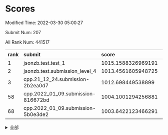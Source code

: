 # Scores

Modified Time: 2022-03-30 05:00:27

Submit Num: 207

All Rank Num: 441517

| rank |               submit               |       score        |       sigma        | pk_num |
| :--- | :--------------------------------- | :----------------- | :----------------- | :----- |
| 1    | jsonzb.test.test_1                 | 1015.1588326969191 | 0.8257585146362165 | 8531   |
| 2    | jsonzb.test.submission_level_4     | 1013.4561605948725 | 0.834423131282772  | 8535   |
| 3    | cpp.21_12_24.submission-2b2ea0d7   | 1012.698449538899  | 0.7914767121927941 | 8530   |
| 58   | cpp.2022_01_09.submission-816672bd | 1004.1001294256881 | 0.7098784008645552 | 8536   |
| 68   | cpp.2022_01_09.submission-5b0e3de2 | 1003.6422123466291 | 0.730810353787274  | 8529   |


<details>
<summary>全部</summary>

| rank |                 submit                 |       score        |       sigma        | pk_num |
| :--- | :------------------------------------- | :----------------- | :----------------- | :----- |
| 1    | jsonzb.test.test_1                     | 1015.1588326969191 | 0.8257585146362165 | 8531   |
| 2    | jsonzb.test.submission_level_4         | 1013.4561605948725 | 0.834423131282772  | 8535   |
| 3    | cpp.21_12_24.submission-2b2ea0d7       | 1012.698449538899  | 0.7914767121927941 | 8530   |
| 4    | gobigger.level_3.submission_level_3_42 | 1012.1199721349738 | 0.7857980198382246 | 8526   |
| 5    | gobigger.level_3.submission_level_3_33 | 1011.7457703047486 | 0.7702530145136918 | 8532   |
| 6    | gobigger.level_3.submission_level_3_44 | 1011.4495757637881 | 0.7671396650167047 | 8530   |
| 7    | gobigger.level_3.submission_level_3_1  | 1011.3835505305576 | 0.752223702003894  | 8528   |
| 8    | gobigger.level_3.submission_level_3_2  | 1011.0917153795605 | 0.7960636236663142 | 8533   |
| 9    | gobigger.level_3.submission_level_3_15 | 1010.935719930488  | 0.7693426611005298 | 8532   |
| 10   | gobigger.level_3.submission_level_3_39 | 1010.9007126070519 | 0.7719040303716639 | 8527   |
| 11   | gobigger.level_3.submission_level_3_46 | 1010.890908239017  | 0.7716898278019213 | 8532   |
| 12   | gobigger.level_3.submission_level_3_23 | 1010.8091459888806 | 0.7867872662026211 | 8528   |
| 13   | gobigger.level_3.submission_level_3_18 | 1010.624881258436  | 0.7793960442267183 | 8529   |
| 14   | gobigger.level_3.submission_level_3_31 | 1010.5897968506144 | 0.7765947516324572 | 8531   |
| 15   | gobigger.level_3.submission_level_3_48 | 1010.5414488992429 | 0.7656162245688098 | 8526   |
| 16   | gobigger.level_3.submission_level_3_34 | 1010.4949345692849 | 0.7754707312402552 | 8535   |
| 17   | gobigger.level_3.submission_level_3_14 | 1010.4348938944963 | 0.7700089599356111 | 8531   |
| 18   | gobigger.level_3.submission_level_3_24 | 1010.4185210023741 | 0.7411428427611755 | 8534   |
| 19   | gobigger.level_3.submission_level_3_26 | 1010.4038923470418 | 0.7702875357632768 | 8532   |
| 20   | gobigger.level_3.submission_level_3_28 | 1010.3574755821057 | 0.7620926141256344 | 8532   |
| 21   | gobigger.level_3.submission_level_3_8  | 1010.1304077774871 | 0.7675809212920651 | 8533   |
| 22   | gobigger.level_3.submission_level_3_3  | 1010.0339489508531 | 0.7751816945045304 | 8534   |
| 23   | gobigger.level_3.submission_level_3_11 | 1010.029955796525  | 0.7322032913317792 | 8532   |
| 24   | gobigger.level_3.submission_level_3_13 | 1009.9901930118203 | 0.7663345070883495 | 8530   |
| 25   | gobigger.level_3.submission_level_3_22 | 1009.9884865457534 | 0.7675401627259706 | 8529   |
| 26   | gobigger.level_3.submission_level_3_10 | 1009.9075777765788 | 0.7537742822737798 | 8535   |
| 27   | gobigger.level_3.submission_level_3_0  | 1009.8857659665725 | 0.780278588082953  | 8532   |
| 28   | gobigger.level_3.submission_level_3_16 | 1009.8028875927365 | 0.7598358129287183 | 8532   |
| 29   | gobigger.level_3.submission_level_3_21 | 1009.79035583072   | 0.7635039891551784 | 8532   |
| 30   | gobigger.level_3.submission_level_3_32 | 1009.7219027131449 | 0.7488912650924044 | 8532   |
| 31   | gobigger.level_3.submission_level_3_19 | 1009.6821938266029 | 0.7655231724718556 | 8533   |
| 32   | gobigger.level_3.submission_level_3_37 | 1009.6541639402984 | 0.7452318563466644 | 8538   |
| 33   | gobigger.level_3.submission_level_3_47 | 1009.6115673622896 | 0.7528880074706022 | 8533   |
| 34   | gobigger.level_3.submission_level_3_5  | 1009.5707600003468 | 0.7491798203293649 | 8534   |
| 35   | gobigger.level_3.submission_level_3_29 | 1009.5696556852985 | 0.7473475852187049 | 8533   |
| 36   | gobigger.level_3.submission_level_3_43 | 1009.5656377709357 | 0.7515408207038526 | 8528   |
| 37   | gobigger.level_3.submission_level_3_35 | 1009.5161251189699 | 0.7281879010178549 | 8532   |
| 38   | gobigger.level_3.submission_level_3_30 | 1009.4476140742701 | 0.7515991926754089 | 8529   |
| 39   | gobigger.level_3.submission_level_3_17 | 1009.4394673017996 | 0.7937606760064755 | 8530   |
| 40   | gobigger.level_3.submission_level_3_4  | 1009.3825418564138 | 0.7522631655081263 | 8534   |
| 41   | gobigger.level_3.submission_level_3_25 | 1009.3754864679689 | 0.7466379036042693 | 8532   |
| 42   | gobigger.level_3.submission_level_3_6  | 1009.3202024637457 | 0.7523184860051217 | 8530   |
| 43   | gobigger.level_3.submission_level_3_27 | 1009.2971896837748 | 0.7587882781899988 | 8534   |
| 44   | gobigger.level_3.submission_level_3_41 | 1009.0317429558633 | 0.7277782525066798 | 8531   |
| 45   | gobigger.level_3.submission_level_3_40 | 1008.8222244331637 | 0.7604978765150513 | 8534   |
| 46   | gobigger.level_3.submission_level_3_38 | 1008.7699824333282 | 0.7602278117366833 | 8531   |
| 47   | gobigger.level_3.submission_level_3_12 | 1008.5664573664416 | 0.7654538701041077 | 8533   |
| 48   | gobigger.level_3.submission_level_3_49 | 1008.5489998610084 | 0.7529159773498292 | 8529   |
| 49   | gobigger.level_3.submission_level_3_45 | 1008.4187108869075 | 0.7354329793540588 | 8526   |
| 50   | gobigger.level_3.submission_level_3_20 | 1008.3616409863102 | 0.7494894579932443 | 8534   |
| 51   | gobigger.level_3.submission_level_3_7  | 1008.3314150890606 | 0.7174084730141266 | 8534   |
| 52   | gobigger.level_3.submission_level_3_36 | 1007.9865058159811 | 0.7443924883072537 | 8534   |
| 53   | gobigger.level_3.submission_level_3_9  | 1007.8137069700819 | 0.7487441641942099 | 8531   |
| 54   | gobigger.level_1.submission_level_1_30 | 1004.5283582524427 | 0.7199033313131582 | 8529   |
| 55   | gobigger.level_1.submission_level_1_31 | 1004.2228542275709 | 0.6952055405808856 | 8534   |
| 56   | gobigger.level_1.submission_level_1_49 | 1004.1416910035535 | 0.7079657821762233 | 8528   |
| 57   | gobigger.level_1.submission_level_1_41 | 1004.130515856235  | 0.7104512140796462 | 8534   |
| 58   | cpp.2022_01_09.submission-816672bd     | 1004.1001294256881 | 0.7098784008645552 | 8536   |
| 59   | gobigger.level_1.submission_level_1_18 | 1004.0168156198513 | 0.7156142552247557 | 8533   |
| 60   | gobigger.level_1.submission_level_1_33 | 1004.0160976132005 | 0.7146145850038382 | 8532   |
| 61   | gobigger.level_1.submission_level_1_17 | 1003.983527162302  | 0.7116039151103021 | 8532   |
| 62   | gobigger.level_1.submission_level_1_2  | 1003.9607031386549 | 0.7097380008191051 | 8528   |
| 63   | gobigger.level_1.submission_level_1_5  | 1003.8623317700028 | 0.714606775115688  | 8535   |
| 64   | gobigger.level_1.submission_level_1_8  | 1003.8486462767546 | 0.7184652421230386 | 8534   |
| 65   | gobigger.level_1.submission_level_1_43 | 1003.7940077115982 | 0.7174630165140988 | 8535   |
| 66   | gobigger.level_1.submission_level_1_34 | 1003.785034653604  | 0.7164877623103422 | 8533   |
| 67   | gobigger.level_1.submission_level_1_39 | 1003.6977742071333 | 0.7139411734808543 | 8525   |
| 68   | cpp.2022_01_09.submission-5b0e3de2     | 1003.6422123466291 | 0.730810353787274  | 8529   |
| 69   | gobigger.level_1.submission_level_1_45 | 1003.608638039352  | 0.7169674557766265 | 8530   |
| 70   | gobigger.level_1.submission_level_1_15 | 1003.5580164956453 | 0.7117539105408838 | 8530   |
| 71   | gobigger.level_1.submission_level_1_14 | 1003.5541758192467 | 0.712823679739712  | 8533   |
| 72   | gobigger.level_1.submission_level_1_46 | 1003.5017017860453 | 0.7177151979683432 | 8533   |
| 73   | gobigger.level_1.submission_level_1_1  | 1003.4981914796091 | 0.7281611909374541 | 8536   |
| 74   | gobigger.level_1.submission_level_1_37 | 1003.4814427058543 | 0.7087093443572597 | 8533   |
| 75   | gobigger.level_1.submission_level_1_20 | 1003.475071457635  | 0.7131568429233002 | 8526   |
| 76   | gobigger.level_1.submission_level_1_21 | 1003.4315995693506 | 0.7178727667489304 | 8528   |
| 77   | gobigger.level_1.submission_level_1_23 | 1003.3413809274806 | 0.7200562840741523 | 8530   |
| 78   | gobigger.level_1.submission_level_1_4  | 1003.3210317308306 | 0.7135648367356725 | 8531   |
| 79   | gobigger.level_1.submission_level_1_12 | 1003.3076417504902 | 0.7132672953365199 | 8527   |
| 80   | gobigger.level_1.submission_level_1_35 | 1003.2369416994676 | 0.7189821897049932 | 8534   |
| 81   | gobigger.level_1.submission_level_1_48 | 1003.2146784400579 | 0.713222680439448  | 8535   |
| 82   | gobigger.level_1.submission_level_1_38 | 1003.1602415052672 | 0.7173390137491994 | 8532   |
| 83   | gobigger.level_1.submission_level_1_26 | 1003.1277249963731 | 0.7144075157011779 | 8540   |
| 84   | gobigger.level_1.submission_level_1_32 | 1002.999681268073  | 0.7080974746952041 | 8531   |
| 85   | gobigger.level_1.submission_level_1_28 | 1002.9973856924321 | 0.6939814790854089 | 8531   |
| 86   | gobigger.level_1.submission_level_1_42 | 1002.9875224790325 | 0.7088032953788667 | 8535   |
| 87   | gobigger.level_1.submission_level_1_36 | 1002.9228652743743 | 0.7110175158046922 | 8534   |
| 88   | gobigger.level_1.submission_level_1_10 | 1002.8689043354311 | 0.7140021251424739 | 8532   |
| 89   | gobigger.level_1.submission_level_1_0  | 1002.8680469423424 | 0.7219942665337364 | 8529   |
| 90   | gobigger.level_1.submission_level_1_40 | 1002.866009850676  | 0.7188374397324054 | 8528   |
| 91   | gobigger.level_1.submission_level_1_11 | 1002.858036541338  | 0.7129886756507762 | 8534   |
| 92   | gobigger.level_1.submission_level_1_25 | 1002.8517685305266 | 0.7111604927511462 | 8533   |
| 93   | gobigger.level_1.submission_level_1_27 | 1002.7919050694354 | 0.7261080900682182 | 8530   |
| 94   | gobigger.level_1.submission_level_1_44 | 1002.6567284684498 | 0.6993852184541944 | 8532   |
| 95   | gobigger.level_1.submission_level_1_29 | 1002.5800804418565 | 0.7288700916979501 | 8533   |
| 96   | gobigger.level_1.submission_level_1_16 | 1002.5608076508917 | 0.708732557635468  | 8531   |
| 97   | gobigger.level_1.submission_level_1_9  | 1002.5406756936468 | 0.7163501439008578 | 8534   |
| 98   | gobigger.level_1.submission_level_1_7  | 1002.4799176906969 | 0.7165708492338461 | 8529   |
| 99   | gobigger.level_1.submission_level_1_13 | 1002.4433154581549 | 0.711187468612227  | 8535   |
| 100  | gobigger.level_1.submission_level_1_24 | 1002.3457419803584 | 0.7086588623752343 | 8530   |
| 101  | gobigger.level_1.submission_level_1_19 | 1002.2853094202542 | 0.701494548428776  | 8532   |
| 102  | gobigger.level_1.submission_level_1_47 | 1002.2629098392471 | 0.7054288455838995 | 8531   |
| 103  | gobigger.level_1.submission_level_1_6  | 1002.0834934969519 | 0.711905666642631  | 8531   |
| 104  | gobigger.level_1.submission_level_1_3  | 1001.1821913207863 | 0.7094958769447586 | 8536   |
| 105  | gobigger.level_1.submission_level_1_22 | 1000.998043494788  | 0.7103757626212379 | 8525   |
| 106  | gobigger.random.submission_random_39   | 997.74739068729    | 0.6921185447266928 | 8530   |
| 107  | gobigger.random.submission_random_15   | 997.230654940777   | 0.7107442448997564 | 8536   |
| 108  | gobigger.random.submission_random_36   | 997.1303615738734  | 0.7106724056380318 | 8532   |
| 109  | gobigger.random.submission_random_18   | 996.9122548125875  | 0.6997515726729964 | 8533   |
| 110  | gobigger.random.submission_random_47   | 996.8908285489874  | 0.7160763876428962 | 8532   |
| 111  | gobigger.random.submission_random_19   | 996.6994640047698  | 0.7227830516929854 | 8533   |
| 112  | gobigger.random.submission_random_26   | 996.6931847763026  | 0.7041422836912659 | 8528   |
| 113  | gobigger.random.submission_random_41   | 996.5487661825871  | 0.7262145865182729 | 8535   |
| 114  | gobigger.random.submission_random_30   | 996.5439511690614  | 0.7249315381365629 | 8533   |
| 115  | gobigger.random.submission_random_8    | 996.5086231295088  | 0.7142329090445045 | 8532   |
| 116  | gobigger.random.submission_random_37   | 996.4674716010662  | 0.6944410160216621 | 8529   |
| 117  | gobigger.random.submission_random_29   | 996.4419339312343  | 0.705675551244252  | 8530   |
| 118  | gobigger.random.submission_random_32   | 996.4043114234812  | 0.6960585160370186 | 8530   |
| 119  | gobigger.random.submission_random_45   | 996.3507871586655  | 0.7070757682220541 | 8526   |
| 120  | gobigger.random.submission_random_6    | 996.3425344053699  | 0.7084029691800245 | 8534   |
| 121  | gobigger.random.submission_random_12   | 996.3007020684817  | 0.7184265711351263 | 8530   |
| 122  | gobigger.random.submission_random_2    | 996.2742303603281  | 0.7102129132691025 | 8535   |
| 123  | gobigger.random.submission_random_21   | 996.2269599851227  | 0.7165873088539255 | 8535   |
| 124  | gobigger.random.submission_random_23   | 996.2262429690898  | 0.7133513912176599 | 8531   |
| 125  | gobigger.random.submission_random_25   | 996.1998810135117  | 0.6990484550120298 | 8533   |
| 126  | gobigger.random.submission_random_42   | 996.1865993128491  | 0.7094838174836411 | 8532   |
| 127  | gobigger.random.submission_random_33   | 996.1643775312587  | 0.7024259218906399 | 8533   |
| 128  | gobigger.random.submission_random_27   | 996.1486733706836  | 0.7065217575254769 | 8530   |
| 129  | gobigger.random.submission_random_34   | 996.1317309526866  | 0.7154185302855754 | 8528   |
| 130  | gobigger.random.submission_random_17   | 996.1283494167942  | 0.7081767447055084 | 8525   |
| 131  | gobigger.random.submission_random_0    | 996.0379260534369  | 0.7046288234737471 | 8533   |
| 132  | gobigger.random.submission_random_1    | 995.891604239311   | 0.7196663512141349 | 8535   |
| 133  | gobigger.random.submission_random_28   | 995.8855873289205  | 0.7022806625786929 | 8531   |
| 134  | gobigger.random.submission_random_46   | 995.8373263387274  | 0.6946084730459093 | 8537   |
| 135  | gobigger.random.submission_random_7    | 995.8099069474372  | 0.7034372879536914 | 8535   |
| 136  | gobigger.random.submission_random_22   | 995.7986792699256  | 0.7175254990796834 | 8531   |
| 137  | gobigger.random.submission_random_4    | 995.7564677578704  | 0.7126948155184865 | 8530   |
| 138  | gobigger.random.submission_random_5    | 995.7456660395552  | 0.7149679221592282 | 8530   |
| 139  | gobigger.random.submission_random_9    | 995.6869423058229  | 0.7132530958704347 | 8530   |
| 140  | gobigger.random.submission_random_43   | 995.6680734261178  | 0.70766590223871   | 8533   |
| 141  | gobigger.random.submission_random_40   | 995.6624605938816  | 0.7086545972069583 | 8530   |
| 142  | gobigger.random.submission_random_3    | 995.5597198454058  | 0.7298869451079177 | 8537   |
| 143  | gobigger.random.submission_random_44   | 995.5468788766266  | 0.7214625408579574 | 8526   |
| 144  | gobigger.random.submission_random_24   | 995.5453962598459  | 0.7153213748778134 | 8529   |
| 145  | gobigger.random.submission_random_13   | 995.5261648788262  | 0.7182532895579778 | 8531   |
| 146  | gobigger.random.submission_random_49   | 995.3703468344191  | 0.710851196763627  | 8535   |
| 147  | gobigger.random.submission_random_31   | 995.3626827309488  | 0.7122645186663906 | 8534   |
| 148  | gobigger.random.submission_random_16   | 995.265667691545   | 0.721391727052632  | 8533   |
| 149  | gobigger.random.submission_random_20   | 995.1828512988698  | 0.7039236820764824 | 8533   |
| 150  | gobigger.random.submission_random_10   | 995.15818120606    | 0.715246939677449  | 8533   |
| 151  | gobigger.random.submission_random_48   | 995.1099954064622  | 0.7271213980002896 | 8536   |
| 152  | gobigger.random.submission_random_11   | 994.9980011073726  | 0.7191151880558362 | 8526   |
| 153  | gobigger.random.submission_random_38   | 994.9850881995827  | 0.7277917878345157 | 8534   |
| 154  | gobigger.random.submission_random_14   | 994.9656777552923  | 0.7112589661099279 | 8533   |
| 155  | gobigger.random.submission_random_35   | 994.9274971496399  | 0.7131267804000258 | 8528   |
| 156  | gobigger.level_2.submission_level_2_34 | 994.4611685880169  | 0.7445767804332704 | 8536   |
| 157  | gobigger.level_2.submission_level_2_9  | 993.6281839602715  | 0.7501029478077204 | 8533   |
| 158  | gobigger.level_2.submission_level_2_26 | 993.6072471720332  | 0.7348022251488057 | 8534   |
| 159  | gobigger.level_2.submission_level_2_5  | 993.5250195048332  | 0.7286033667809055 | 8536   |
| 160  | gobigger.level_2.submission_level_2_10 | 993.4920087767541  | 0.7164596181477263 | 8533   |
| 161  | gobigger.level_2.submission_level_2_12 | 993.4889837420766  | 0.7265268768590524 | 8531   |
| 162  | gobigger.level_2.submission_level_2_30 | 993.3913852288133  | 0.7409817910221961 | 8531   |
| 163  | gobigger.level_2.submission_level_2_41 | 993.3140800541812  | 0.7210481519639911 | 8532   |
| 164  | gobigger.level_2.submission_level_2_19 | 993.1322785683791  | 0.7393495936944005 | 8532   |
| 165  | gobigger.level_2.submission_level_2_42 | 993.0665664907935  | 0.7234765016857612 | 8529   |
| 166  | gobigger.level_2.submission_level_2_39 | 993.0374841459319  | 0.7232605334632267 | 8526   |
| 167  | gobigger.level_2.submission_level_2_8  | 993.0188358627277  | 0.7448968470678381 | 8533   |
| 168  | gobigger.level_2.submission_level_2_23 | 992.9434828977837  | 0.7368238330556817 | 8528   |
| 169  | gobigger.level_2.submission_level_2_15 | 992.8849302352618  | 0.7381762586531218 | 8529   |
| 170  | gobigger.level_2.submission_level_2_35 | 992.8082530755271  | 0.7354415647958238 | 8526   |
| 171  | gobigger.level_2.submission_level_2_47 | 992.7785056144277  | 0.7302227437752664 | 8534   |
| 172  | gobigger.level_2.submission_level_2_1  | 992.775788015678   | 0.7463908654128406 | 8535   |
| 173  | gobigger.level_2.submission_level_2_46 | 992.7043400493258  | 0.733663537487108  | 8528   |
| 174  | gobigger.level_2.submission_level_2_28 | 992.7034635119619  | 0.7440631408904683 | 8534   |
| 175  | gobigger.level_2.submission_level_2_13 | 992.690675822625   | 0.7554306791503402 | 8531   |
| 176  | gobigger.level_2.submission_level_2_40 | 992.6350455137386  | 0.7471718718398463 | 8528   |
| 177  | gobigger.level_2.submission_level_2_21 | 992.5994364057062  | 0.7358404738233234 | 8532   |
| 178  | gobigger.level_2.submission_level_2_32 | 992.5560615936091  | 0.7343347878205103 | 8530   |
| 179  | gobigger.level_2.submission_level_2_16 | 992.5053353048768  | 0.7256728569005924 | 8538   |
| 180  | gobigger.level_2.submission_level_2_36 | 992.4557768228917  | 0.7301707402518898 | 8532   |
| 181  | gobigger.level_2.submission_level_2_22 | 992.4535339255518  | 0.7400783335823625 | 8531   |
| 182  | gobigger.level_2.submission_level_2_24 | 992.3740600939283  | 0.7298426370080856 | 8534   |
| 183  | gobigger.level_2.submission_level_2_31 | 992.333067528648   | 0.7310636596602481 | 8527   |
| 184  | gobigger.level_2.submission_level_2_43 | 992.3123520436828  | 0.7385160528303064 | 8532   |
| 185  | gobigger.level_2.submission_level_2_0  | 992.2572554144554  | 0.7367329211120175 | 8532   |
| 186  | gobigger.level_2.submission_level_2_18 | 992.2366664458349  | 0.7595901820540097 | 8540   |
| 187  | gobigger.level_2.submission_level_2_49 | 992.2280340440326  | 0.7334284722640178 | 8535   |
| 188  | gobigger.level_2.submission_level_2_48 | 992.2020245485606  | 0.759023788853621  | 8534   |
| 189  | gobigger.level_2.submission_level_2_38 | 992.192125112369   | 0.7465018428030551 | 8524   |
| 190  | gobigger.level_2.submission_level_2_7  | 992.078890450008   | 0.7463610890720392 | 8533   |
| 191  | gobigger.level_2.submission_level_2_17 | 992.0007715240367  | 0.7757843635654401 | 8535   |
| 192  | gobigger.level_2.submission_level_2_2  | 991.8614834725063  | 0.7597875478043404 | 8537   |
| 193  | gobigger.level_2.submission_level_2_33 | 991.8203530061451  | 0.733596254932325  | 8529   |
| 194  | gobigger.level_2.submission_level_2_45 | 991.781956754032   | 0.7446840612678883 | 8531   |
| 195  | gobigger.level_2.submission_level_2_6  | 991.7320616979284  | 0.7470798068295255 | 8535   |
| 196  | gobigger.level_2.submission_level_2_4  | 991.7203613436914  | 0.7400797936790111 | 8535   |
| 197  | gobigger.level_2.submission_level_2_3  | 991.6772583449405  | 0.7569952462379886 | 8533   |
| 198  | gobigger.level_2.submission_level_2_25 | 991.5987789006862  | 0.7540629965513599 | 8532   |
| 199  | gobigger.level_2.submission_level_2_27 | 991.570197458926   | 0.7346404738462091 | 8534   |
| 200  | gobigger.level_2.submission_level_2_20 | 991.5651367767555  | 0.7438576087476271 | 8531   |
| 201  | gobigger.level_2.submission_level_2_29 | 991.4225576341744  | 0.7601124627658236 | 8525   |
| 202  | gobigger.level_2.submission_level_2_11 | 991.2319653168257  | 0.7408433970885846 | 8526   |
| 203  | gobigger.level_2.submission_level_2_14 | 991.1791036184967  | 0.7448571176858902 | 8528   |
| 204  | gobigger.level_2.submission_level_2_44 | 990.7889833478156  | 0.7435605053500072 | 8529   |
| 205  | gobigger.level_2.submission_level_2_37 | 990.3465584352581  | 0.7862501436464432 | 8536   |
| 206  | gobigger.none.submission_none_0        | 977.2255492041609  | 1.3142127524619551 | 8537   |
| 207  | gobigger.none.submission_none_1        | 975.6256814572092  | 1.4944708263603677 | 8534   |

</details>